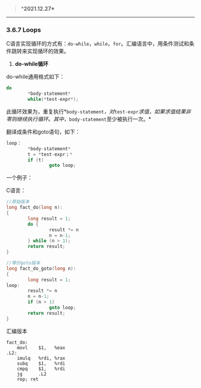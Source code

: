 > ***2021.12.27\***

------

### 3.6.7 Loops

C语言实现循环的方式有：`do-while`，`while`，`for`。汇编语言中，用条件测试和条件跳转来实现循环的效果。

1. **do-while循环**

do-while通用格式如下：

```c
do
		*body-statement*
		while(*test-expr*);
```

此循环效果为，重复执行*`body-statement`*，对*`test-expr`*求值，如果求值结果非零则继续执行循环。其中，*`body-statement`至少被执行一次。*

翻译成条件和goto语句，如下：

```c
loop：
		*body-statement*
		t = *test-expr；*
		if (t)
				goto loop;
```

一个例子：

C语言：

```c
//原始版本
long fact_do(long n):
{
		long result = 1;
		do {
				result *= n
				n = n-1;
		} while (n > 1);
		return result;
}

//等价goto版本
long fact_do_goto(long n):
{
		long result = 1;
loop:
		result *= n
		n = n-1;
		if (n > 1)
				goto loop;
		return result;
}
```

汇编版本

```assembly
fact_do:
	movl    $1,   %eax
.L2:
	imulq   %rdi, %rax
	subq    $1,   %rdi
	cmpq    $1,   %rdi
	jg      .L2
	rep; ret
```

